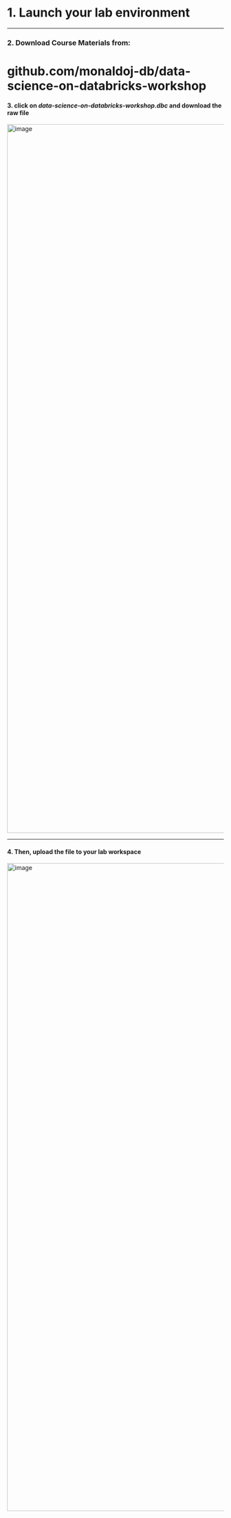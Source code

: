 # 1. Launch your lab environment
----------------------------------------------
### 2. Download Course Materials from:
# github.com/monaldoj-db/data-science-on-databricks-workshop

#### 3. click on _data-science-on-databricks-workshop.dbc_ and download the raw file

<img width="1645" alt="image" src="https://github.com/monaldoj-db/databricks-data-science-lab/assets/158090744/632101b4-df79-4ec5-a015-05ad2252e400">

---------------------------------------------
#### 4. Then, upload the file to your lab workspace

<img width="1504" alt="image" src="https://github.com/monaldoj-db/databricks-data-science-lab/assets/158090744/2e010770-0d6d-49fc-815f-e5cacbfb6f50">


